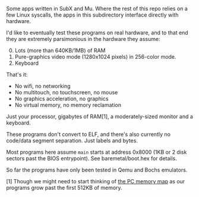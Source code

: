 Some apps written in SubX and Mu. Where the rest of this repo relies on a few
Linux syscalls, the apps in this subdirectory interface directly with hardware.

I'd like to eventually test these programs on real hardware, and to that end
they are extremely parsimonious in the hardware they assume:

  0. Lots (more than 640KB/1MB) of RAM
  1. Pure-graphics video mode (1280x1024 pixels) in 256-color mode.
  2. Keyboard

That's it:
  * No wifi, no networking
  * No multitouch, no touchscreen, no mouse
  * No graphics acceleration, no graphics
  * No virtual memory, no memory reclamation

Just your processor, gigabytes of RAM[1], a moderately-sized monitor and a
keyboard.

These programs don't convert to ELF, and there's also currently no code/data
segment separation. Just labels and bytes.

Most programs here assume `main` starts at address 0x8000 (1KB or 2 disk
sectors past the BIOS entrypoint). See baremetal/boot.hex for details.

So far the programs have only been tested in Qemu and Bochs emulators.

[1] Though we might need to start thinking of [the PC memory map](https://wiki.osdev.org/Memory_Map_(x86))
as our programs grow past the first 512KB of memory.
